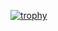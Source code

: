 [![trophy](https://github-profile-trophy.vercel.app/?username=BuninSil&row=2&theme=discord)](https://github.com/ryo-ma/github-profile-trophy)

